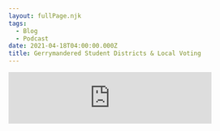 ```yaml
---
layout: fullPage.njk
tags:
  - Blog
  - Podcast
date: 2021-04-18T04:00:00.000Z
title: Gerrymandered Student Districts & Local Voting
---
```


<iframe
    src="https://anchor.fm/uvm-votes/embed/episodes/Student-voting--progressive-gerrymandering---reasons-for-voting-locally-evcao9"
    height="102px" width="400px" frameborder="0"
    scrolling="no"></iframe>